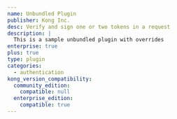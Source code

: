 ```yaml
---
name: Unbundled Plugin
publisher: Kong Inc.
desc: Verify and sign one or two tokens in a request
description: |
  This is a sample unbundled plugin with overrides
enterprise: true
plus: true
type: plugin
categories:
  - authentication
kong_version_compatibility:
  community_edition:
    compatible: null
  enterprise_edition:
    compatible: true
---
```

